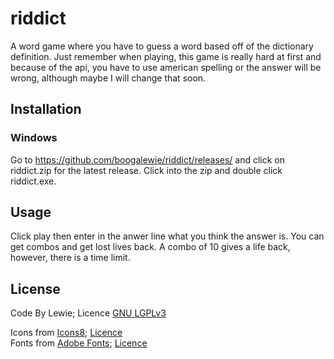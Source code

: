 # riddict
A word game where you have to guess a word based off of the dictionary definition.
Just remember when playing, this game is really hard at first and because of the api, you have to use american spelling or the answer will be wrong, although maybe I will change that soon.

## Installation

### Windows
Go to https://github.com/boogalewie/riddict/releases/ and click on riddict.zip for the latest release.
Click into the zip and double click riddict.exe.

## Usage

Click play then enter in the anwer line what you think the answer is.
You can get combos and get lost lives back. A combo of 10 gives a life back,
however, there is a time limit.

## License
Code By Lewie; Licence [GNU LGPLv3](https://choosealicense.com/licenses/lgpl-3.0/) <br />

Icons from [Icons8](https://icons8.com); [Licence](https://icons8.com/license)<br />
Fonts from [Adobe Fonts](https://fonts.adobe.com/fonts/museo); [Licence](https://helpx.adobe.com/fonts/using/font-licensing.html) <br />
